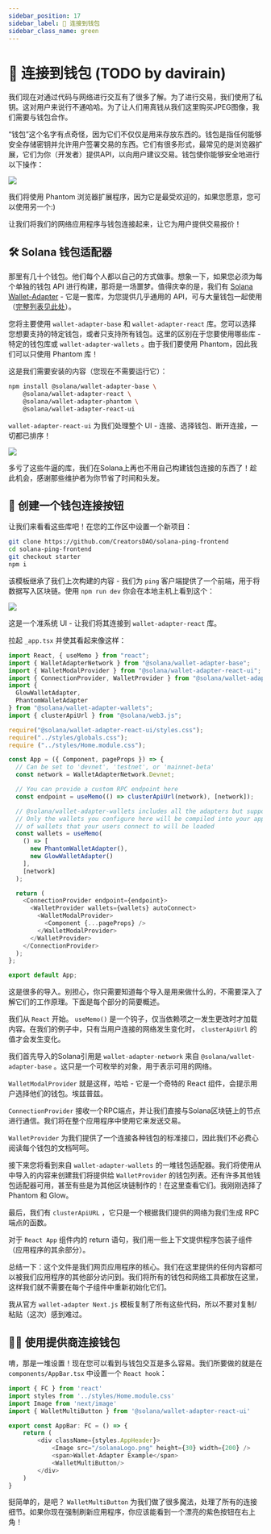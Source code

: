 ```yaml
---
sidebar_position: 17
sidebar_label: 🔌 连接到钱包
sidebar_class_name: green
---
```


# 🔌 连接到钱包 (TODO by davirain)

我们现在对通过代码与网络进行交互有了很多了解。为了进行交易，我们使用了私钥。这对用户来说行不通哈哈。为了让人们用真钱从我们这里购买JPEG图像，我们需要与钱包合作。

“钱包”这个名字有点奇怪，因为它们不仅仅是用来存放东西的。钱包是指任何能够安全存储密钥并允许用户签署交易的东西。它们有很多形式，最常见的是浏览器扩展，它们为你（开发者）提供API，以向用户建议交易。钱包使你能够安全地进行以下操作：

![](./img/upload_1.png)

我们将使用 Phantom 浏览器扩展程序，因为它是最受欢迎的，如果您愿意，您可以使用另一个:)

让我们将我们的网络应用程序与钱包连接起来，让它为用户提供交易报价！

## 🛠 Solana 钱包适配器

那里有几十个钱包。他们每个人都以自己的方式做事。想象一下，如果您必须为每个单独的钱包 API 进行构建，那将是一场噩梦。值得庆幸的是，我们有 [Solana Wallet-Adapter](https://github.com/solana-labs/wallet-adapter?utm_source=buildspace.so&utm_medium=buildspace_project) - 它是一套库，为您提供几乎通用的 API，可与大量钱包一起使用（[完整列表见此处](https://github.com/solana-labs/wallet-adapter#wallets?utm_source=buildspace.so&utm_medium=buildspace_project)）。


您将主要使用 `wallet-adapter-base` 和 `wallet-adapter-react` 库。您可以选择您想要支持的特定钱包，或者只支持所有钱包。这里的区别在于您要使用哪些库 - 特定的钱包库或 `wallet-adapter-wallets` 。由于我们要使用 Phantom，因此我们可以只使用 Phantom 库！

这是我们需要安装的内容（您现在不需要运行它）：

```bash
npm install @solana/wallet-adapter-base \
    @solana/wallet-adapter-react \
    @solana/wallet-adapter-phantom \
    @solana/wallet-adapter-react-ui
```

`wallet-adapter-react-ui` 为我们处理整个 UI - 连接、选择钱包、断开连接，一切都已排序！

![](./img/wallets.png)

多亏了这些牛逼的库，我们在Solana上再也不用自己构建钱包连接的东西了！趁此机会，感谢那些维护者为你节省了时间和头发。

## 👜 创建一个钱包连接按钮

让我们来看看这些库吧！在您的工作区中设置一个新项目：

```bash
git clone https://github.com/CreatorsDAO/solana-ping-frontend
cd solana-ping-frontend
git checkout starter
npm i
```

该模板继承了我们上次构建的内容 - 我们为 `ping` 客户端提供了一个前端，用于将数据写入区块链。使用 `npm run dev` 你会在本地主机上看到这个：

![](./img/upload_2.png)

这是一个准系统 UI - 让我们将其连接到 `wallet-adapter-react` 库。

拉起 `_app.tsx` 并使其看起来像这样：

```ts
import React, { useMemo } from "react";
import { WalletAdapterNetwork } from "@solana/wallet-adapter-base";
import { WalletModalProvider } from "@solana/wallet-adapter-react-ui";
import { ConnectionProvider, WalletProvider } from "@solana/wallet-adapter-react";
import {
  GlowWalletAdapter,
  PhantomWalletAdapter
} from "@solana/wallet-adapter-wallets";
import { clusterApiUrl } from "@solana/web3.js";

require("@solana/wallet-adapter-react-ui/styles.css");
require("../styles/globals.css");
require ("../styles/Home.module.css");

const App = ({ Component, pageProps }) => {
  // Can be set to 'devnet', 'testnet', or 'mainnet-beta'
  const network = WalletAdapterNetwork.Devnet;

  // You can provide a custom RPC endpoint here
  const endpoint = useMemo(() => clusterApiUrl(network), [network]);

  // @solana/wallet-adapter-wallets includes all the adapters but supports tree shaking and lazy loading --
  // Only the wallets you configure here will be compiled into your application, and only the dependencies
  // of wallets that your users connect to will be loaded
  const wallets = useMemo(
    () => [
      new PhantomWalletAdapter(),
      new GlowWalletAdapter()
    ],
    [network]
  );

  return (
    <ConnectionProvider endpoint={endpoint}>
      <WalletProvider wallets={wallets} autoConnect>
        <WalletModalProvider>
          <Component {...pageProps} />
        </WalletModalProvider>
      </WalletProvider>
    </ConnectionProvider>
  );
};

export default App;
```

这是很多的导入。别担心，你只需要知道每个导入是用来做什么的，不需要深入了解它们的工作原理。下面是每个部分的简要概述。

我们从 `React` 开始。 `useMemo()` 是一个钩子，仅当依赖项之一发生更改时才加载内容。在我们的例子中，只有当用户连接的网络发生变化时， `clusterApiUrl` 的值才会发生变化。

我们首先导入的Solana引用是 `wallet-adapter-network` 来自 `@solana/wallet-adapter-base` 。这只是一个可枚举的对象，用于表示可用的网络。

`WalletModalProvider` 就是这样，哈哈 - 它是一个奇特的 React 组件，会提示用户选择他们的钱包。埃兹普兹。

 `ConnectionProvider` 接收一个RPC端点，并让我们直接与Solana区块链上的节点进行通信。我们将在整个应用程序中使用它来发送交易。

`WalletProvider` 为我们提供了一个连接各种钱包的标准接口，因此我们不必费心阅读每个钱包的文档呵呵。

接下来您将看到来自 `wallet-adapter-wallets` 的一堆钱包适配器。我们将使用从中导入的内容来创建我们将提供给 `WalletProvider` 的钱包列表。还有许多其他钱包适配器可用，甚至有些是为其他区块链制作的！在这里查看它们。我刚刚选择了 Phantom 和 Glow。

最后，我们有 `clusterApiURL` ，它只是一个根据我们提供的网络为我们生成 RPC 端点的函数。

对于 `React App` 组件内的 return 语句，我们用一些上下文提供程序包装子组件（应用程序的其余部分）。

总结一下：这个文件是我们网页应用程序的核心。我们在这里提供的任何内容都可以被我们应用程序的其他部分访问到。我们将所有的钱包和网络工具都放在这里，这样我们就不需要在每个子组件中重新初始化它们。


我从官方 `wallet-adapter Next.js` 模板复制了所有这些代码，所以不要对复制/粘贴（这次）感到难过。

## 🧞‍♂️ 使用提供商连接钱包

唷，那是一堆设置！现在您可以看到与钱包交互是多么容易。我们所要做的就是在 `components/AppBar.tsx` 中设置一个 `React hook`：

```ts
import { FC } from 'react'
import styles from '../styles/Home.module.css'
import Image from 'next/image'
import { WalletMultiButton } from '@solana/wallet-adapter-react-ui'

export const AppBar: FC = () => {
    return (
        <div className={styles.AppHeader}>
            <Image src="/solanaLogo.png" height={30} width={200} />
            <span>Wallet-Adapter Example</span>
            <WalletMultiButton/>
        </div>
    )
}
```

挺简单的，是吧？ `WalletMultiButton` 为我们做了很多魔法，处理了所有的连接细节。如果你现在强制刷新应用程序，你应该能看到一个漂亮的紫色按钮在右上角！
